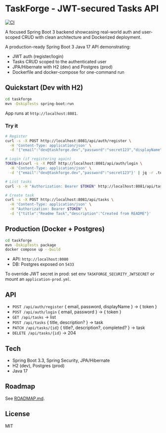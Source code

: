 # TaskForge - JWT-secured Tasks API

[![CI](https://github.com/Ampfa15/task_forge/actions/workflows/ci.yml/badge.svg)](https://github.com/Ampfa15/task_forge/actions/workflows/ci.yml)

A focused Spring Boot 3 backend showcasing real-world auth and user-scoped CRUD with clean architecture and Dockerized deployment.

A production-ready Spring Boot 3 Java 17 API demonstrating:
- JWT auth (register/login)
- Tasks CRUD scoped to the authenticated user
- JPA/Hibernate with H2 (dev) and Postgres (prod)
- Dockerfile and docker-compose for one-command run

## Quickstart (Dev with H2)

```bash
cd taskforge
mvn -DskipTests spring-boot:run
```

App runs at `http://localhost:8081`.

### Try it

```bash
# Register
curl -s -X POST http://localhost:8081/api/auth/register \
  -H 'Content-Type: application/json' \
  -d '{"email":"dev@taskforge.dev","password":"secret123","displayName":"Dev"}'

# Login (if registering again)
TOKEN=$(curl -s -X POST http://localhost:8081/api/auth/login \
  -H 'Content-Type: application/json' \
  -d '{"email":"dev@taskforge.dev","password":"secret123"}' | jq -r .token)

# List tasks
curl -s -H "Authorization: Bearer $TOKEN" http://localhost:8081/api/tasks

# Create task
curl -s -X POST http://localhost:8081/api/tasks \
  -H 'Content-Type: application/json' \
  -H "Authorization: Bearer $TOKEN" \
  -d '{"title":"Readme Task","description":"Created from README"}'
```

## Production (Docker + Postgres)

```bash
cd taskforge
mvn -DskipTests package
docker compose up --build
```

- API: `http://localhost:8080`
- DB: Postgres exposed on `5433`

To override JWT secret in prod: set env `TASKFORGE_SECURITY_JWTSECRET` or mount an `application-prod.yml`.

## API

- `POST /api/auth/register` { email, password, displayName } -> { token }
- `POST /api/auth/login` { email, password } -> { token }
- `GET /api/tasks` -> list
- `POST /api/tasks` { title, description? } -> task
- `PATCH /api/tasks/{id}` { title?, description?, completed? } -> task
- `DELETE /api/tasks/{id}` -> 204

## Tech
- Spring Boot 3.3, Spring Security, JPA/Hibernate
- H2 (dev), Postgres (prod)
- Java 17

## Roadmap
See [ROADMAP.md](./ROADMAP.md).

## License
MIT
